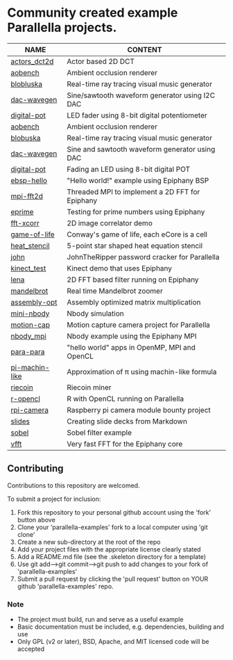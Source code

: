 Community created example Parallella projects.
===================================================

NAME                         | CONTENT                        |
---------------------------- |------------------------------- |
[actors_dct2d](actors_dct2d) | Actor based 2D DCT
[aobench](aobench)           | Ambient occlusion renderer
[blobluska](blobluska)       | Real-time ray tracing visual music generator
[dac-wavegen](dac-wavegen)   | Sine/sawtooth waveform generator using I2C DAC
[digital-pot](digital-pot)   | LED fader using 8-bit digital potentiometer
[aobench](aobench)           | Ambient occlusion renderer
[blobuska](blobuska)         | Real-time ray tracing visual music generator
[dac-wavegen](dac-wavegen)   | Sine and sawtooth waveform generator using DAC
[digital-pot](digital-pot)   | Fading an LED using 8-bit digital POT
[ebsp-hello](ebsp-hello)     | "Hello world!" example using Epiphany BSP
[mpi-fft2d](mpi-fft2d)       | Threaded MPI to implement a 2D FFT for Epiphany
[eprime](eprime)             | Testing for prime numbers using Epiphany
[fft-xcorr](fft-xcorr)       | 2D image correlator demo
[game-of-life](game-of-life) | Conway's game of life, each eCore is a cell
[heat_stencil](heat_stencil) | 5-point star shaped heat equation stencil
[john](john)                 | JohnTheRipper password cracker for Parallella
[kinect_test](kinect_test)   | Kinect demo that uses Epiphany
[lena](lena)                 | 2D FFT based filter running on Epiphany
[mandelbrot](mandelbrot)     | Real time Mandelbrot zoomer
[assembly-opt](assembly-opt) | Assembly optimized matrix multiplication
[mini-nbody](mini-nbody)     | Nbody simulation
[motion-cap](motion-cap)     | Motion capture camera project for Parallella
[nbody_mpi](nbody_mpi)       | Nbody example using the Epiphany MPI
[para-para](para-para)       | "hello world" apps in OpenMP, MPI and OpenCL
[pi-machin-like](pi-machin-like) | Approximation of π using machin-like formula
[riecoin](riecoin)           | Riecoin miner
[r-opencl](r-opencl)         | R with OpenCL running on Parallella
[rpi-camera](rpi-camera)     | Raspberry pi camera module bounty project
[slides](slides)             | Creating slide decks from Markdown
[sobel](sobel)               | Sobel filter example
[vfft](vfft)                 | Very fast FFT for the Epiphany core

## Contributing

Contributions to this repository are welcomed.

To submit a project for inclusion:

1. Fork this repository to your personal github account using the 'fork' button above
2. Clone your 'parallella-examples' fork to a local computer using 'git clone'
2. Create a new sub-directory at the root of the repo
3. Add your project files with the appropriate license clearly stated
4. Add a README.md file (see the .skeleton directory for a template)
5. Use git add-->git commit-->git push to add changes to your fork of 'parallella-examples'
6. Submit a pull request by clicking the 'pull request' button on YOUR github 'parallella-examples' repo.


### Note

* The project must build, run and serve as a useful example
* Basic documentation must be included, e.g. dependencies, building and use
* Only GPL (v2 or later), BSD, Apache, and MIT licensed code will be accepted
